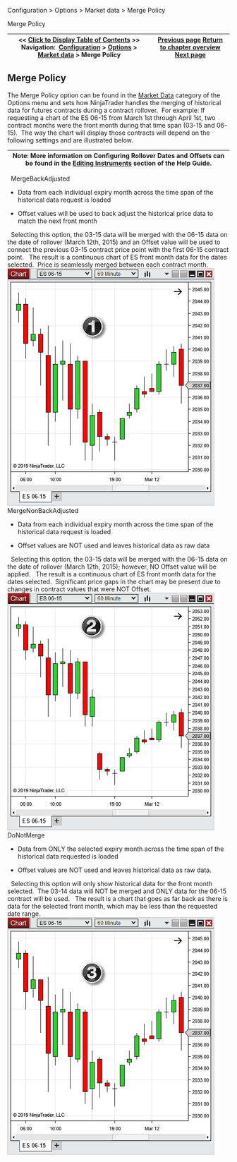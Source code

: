 ﻿
Configuration > Options > Market data > Merge Policy

Merge Policy

| << [Click to Display Table of Contents](merge_policy.md) >> **Navigation:**     [Configuration](configuration-1.md) > [Options](options-1.md) > [Market data](options_marketdata-1.md) > Merge Policy | [Previous page](splits_and_dividends-1.md) [Return to chapter overview](options_marketdata-1.md) [Next page](real_time_tick_filter-1.md) |
| --- | --- |
## Merge Policy
The Merge Policy option can be found in the [Market Data](options_marketdata-1.md) category of the Options menu and sets how NinjaTrader handles the merging of historical data for futures contracts during a contract rollover.  For example: If requesting a chart of the ES 06-15 from March 1st through April 1st, two contract months were the front month during that time span (03-15 and 06-15).  The way the chart will display those contracts will depend on the following settings and are illustrated below.
 

| Note: More information on Configuring Rollover Dates and Offsets can be found in the [Editing Instruments](editing_instruments-1.md) section of the Help Guide. |
| --- |
 
MergeBackAdjusted
- Data from each individual expiry month across the time span of the historical data request is loaded

- Offset values will be used to back adjust the historical price data to match the next front month

 
Selecting this option, the 03-15 data will be merged with the 06-15 data on the date of rollover (March 12th, 2015) and an Offset value will be used to connect the previous 03-15 contract price point with the first 06-15 contract point. 
 
The result is a continuous chart of ES front month data for the dates selected.  Price is seamlessly merged between each contract month.
 
![mergebackadjusted](mergebackadjusted.png)
 
MergeNonBackAdjusted
- Data from each individual expiry month across the time span of the historical data request is loaded

- Offset values are NOT used and leaves historical data as raw data

 
Selecting this option, the 03-15 data will be merged with the 06-15 data on the date of rollover (March 12th, 2015); however, NO Offset value will be applied. 
 
The result is a continuous chart of ES front month data for the dates selected.  Significant price gaps in the chart may be present due to changes in contract values that were NOT Offset.
 
![mergenonbackadjusted](mergenonbackadjusted.png)
 
DoNotMerge
- Data from ONLY the selected expiry month across the time span of the historical data requested is loaded

- Offset values are NOT used and leaves historical data as raw data.

 
Selecting this option will only show historical data for the front month selected.  The 03-14 data will NOT be merged and ONLY data for the 06-15 contract will be used. 
 
The result is a chart that goes as far back as there is data for the selected front month, which may be less than the requested date range.
 
![donotmerge](donotmerge.png)
